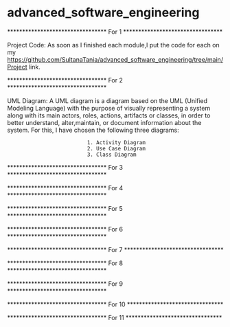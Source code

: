 # advanced_software_engineering

********************************* For 1 ********************************* 

Project Code: As soon as I finished each module,I put the code for each on my https://github.com/SultanaTania/advanced_software_engineering/tree/main/Project link.




********************************* For 2 ********************************* 

UML Diagram: A UML diagram is a diagram based on the UML (Unified Modeling Language) with the purpose of visually representing a system along with its main actors, roles, actions, artifacts or classes, in order to better understand, alter,maintain, or document information about the system. For this, I have chosen the following three diagrams:
                              
							  1. Activity Diagram
							  2. Use Case Diagram
							  3. Class Diagram






********************************* For 3 ********************************* 

********************************* For 4 ********************************* 

********************************* For 5 ********************************* 

********************************* For 6 ********************************* 

********************************* For 7 ********************************* 

********************************* For 8 *********************************
 
********************************* For 9 ********************************* 

********************************* For 10 ********************************

********************************* For 11 ********************************  

